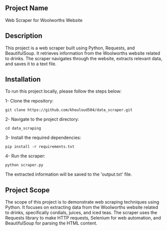 
## Project Name

Web Scraper for Woolworths Website

## Description
This project is a web scraper built using Python, Requests, and BeautifulSoup. It retrieves information from the Woolworths website related to drinks. The scraper navigates through the website, extracts relevant data, and saves it to a text file.

## Installation
To run this project locally, please follow the steps below:

1- Clone the repository:
```
git clone https://github.com/khouloud504/data_scraper.git
```

2- Navigate to the project directory:

```
cd data_scraping
```

3- Install the required dependencies:

```
pip install -r requirements.txt
```

4- Run the scraper:

```
python scraper.py
```

The extracted information will be saved to the 'output.txt' file.
 
## Project Scope 
The scope of this project is to demonstrate web scraping techniques using Python. It focuses on extracting data from the Woolworths website related to drinks, specifically cordials, juices, and iced teas. The scraper uses the Requests library to make HTTP requests, Selenium for web automation, and BeautifulSoup for parsing the HTML content.


